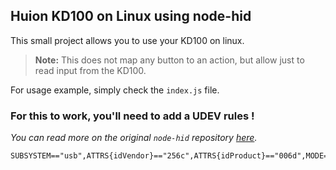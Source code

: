 ## Huion KD100 on Linux using node-hid

This small project allows you to use your KD100 on linux. 

> **Note:** This does not map any button to an action, but allow just to read input from the KD100.

For usage example, simply check the `index.js` file.

### For this to work, you'll need to add a UDEV rules !

*You can read more on the original `node-hid` repository [here](https://github.com/node-hid/node-hid#udev-device-permissions).*

```
SUBSYSTEM=="usb",ATTRS{idVendor}=="256c",ATTRS{idProduct}=="006d",MODE="0666",GROUP="plugdev"
```